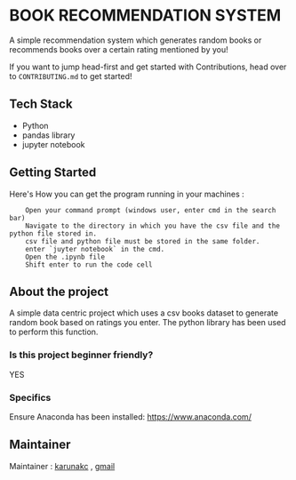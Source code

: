 # BOOK RECOMMENDATION SYSTEM
A simple recommendation system which generates random books or recommends books over a certain rating mentioned by you!

If you want to jump head-first and get started with Contributions, head over to
`CONTRIBUTING.md` to get started!

## Tech Stack
- Python
- pandas library
- jupyter notebook
## Getting Started
Here's How you can get the program running in your machines :
```
    Open your command prompt (windows user, enter cmd in the search bar)
    Navigate to the directory in which you have the csv file and the python file stored in.
    csv file and python file must be stored in the same folder.
    enter `juyter notebook` in the cmd.
    Open the .ipynb file
    Shift enter to run the code cell
```
## About the project
A simple data centric project which uses a csv books dataset to generate random book based on ratings you enter. The python library has been used to perform this function.

### Is this project beginner friendly?
YES
### Specifics
Ensure Anaconda has been installed: https://www.anaconda.com/
## Maintainer
Maintainer : [karunakc](https://github.com/karunakc) , [gmail](https://github.com/karunakc)
